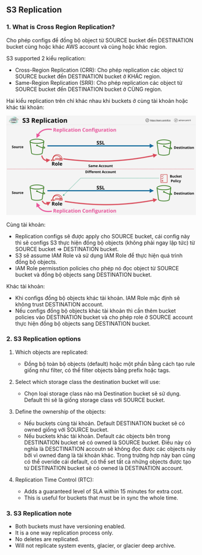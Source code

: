 ## S3 Replication


### 1. What is Cross Region Replication?

Cho phép configs để đồng bộ object từ SOURCE bucket đến DESTINATION bucket cùng hoặc khác AWS account và cùng hoặc khác region.

S3 supported 2 kiểu replication: 
- Cross-Region Replication (CRR): Cho phép replication các object từ SOURCE bucket đến DESTINATION bucket ở KHÁC region.
- Same-Region Replication (SRR): Cho phép replication các object từ SOURCE bucket đến DESTINATION bucket ở CÙNG region.

Hai kiểu replication trên chỉ khác nhau khi buckets ở cùng tài khoản hoặc khác tài khoản:

![](images/s3-rep-2.png)

Cùng tài khoản:

- Replication configs sẽ được apply cho SOURCE bucket, cái config này thì sẽ configs S3 thực hiện đồng bộ objects (không phải ngay lập tức) từ SOURCE bucket => DESTINATION bucket.
- S3 sẽ assume IAM Role và sử dụng IAM Role để thực hiện quá trình đồng bộ objects.
- IAM Role permisstion policies cho phép nó đọc object từ SOURCE bucket và đồng bộ objects sang DESTINATION bucket.

Khác tài khoản:

- Khi configs đồng bộ objects khác tài khoản. IAM Role mặc định sẽ không trust DESTINATION account.
- Nếu configs đồng bộ objects khác tài khoản thì cần thêm bucket policies vào DESTINATION bucket và cho phép role ở SOURCE account thực hiện đồng bộ objects sang DESTINATION bucket.

### 2. S3 Replication options

1. Which objects are replicated:
   - Đồng bộ toàn bộ objects (default) hoặc một phần bằng cách tạo rule giống như filter, có thể filter objects bằng prefix hoặc tags.

2. Select which storage class the destination bucket will use: 
   - Chọn loại storage class nào mà Destination bucket sẽ sử dụng. Default thì sẽ là giống storage class với SOURCE bucket.

3. Define the ownership of the objects:
   - Nếu buckets cùng tài khoản. Default DESTINATION bucket sẽ có owned giống với SOURCE bucket.
   - Nếu buckets khác tài khoản. Default các objects bên trong DESTINATION bucket sẽ có owned là SOURCE bucket. Điều này có nghĩa là DESCTINATION accoutn sẽ không đọc được các objects này bởi vì owned đang là tài khoản khác. Trong trường hợp này bạn cũng có thể overide cái default, có thể set tất cả những objects được tạo từ DESTINATION bucket sẽ có owned là DESTINATION account.

4. Replication Time Control (RTC):
   - Adds a guaranteed level of SLA within 15 minutes for extra cost.
   - This is useful for buckets that must be in sync the whole time.

### 3. S3 Replication note

- Both buckets must have versioning enabled.
- It is a one way replication process only.
- No deletes are replicated.
- Will not replicate system events, glacier, or glacier deep archive.